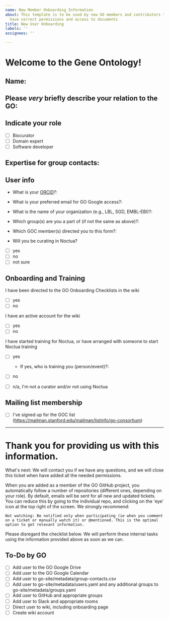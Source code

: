 ```yaml
---
name: New Member Onboarding Information
about: This template is to be used by new GO members and contributors to ensure they
  have correct permissions and access to documents
title: New User Onboarding
labels: ''
assignees: ''

---
```


# Welcome to the Gene Ontology!

## Name: 

## Please *very* briefly describe your relation to the GO:
<!-- This is so we know who you are and who to contact to get further information about groups, training status, etc. -->

## Indicate your role
<!-- You may indicate more than one ( [x] ) -->

- [ ] Biocurator
- [ ] Domain expert
- [ ] Software developer

## Expertise for group contacts:
<!--  Please provide your expertise (1-3 keywords) -->

## User info
- What is your [ORCID](https://orcid.org/register)?:

- What is your preferred email for GO Google access?:
<!-- Please provide the email account you want to use for access to the GO Google Drive (shared documents) and GO Calendar (to view conference call information). You can email our HelpDesk at "help" at our domain, geneontology.org, to avoid posting it publicly. --> 

- What is the name of your organization (e.g., LBL, SGD, EMBL-EBI)?:

- Which group(s) are you a part of (if not the same as above)?:

- Which GOC member(s) directed you to this form?:

- Will you be curating in Noctua?
- [ ] yes
- [ ] no
- [ ] not sure

## Onboarding and Training

I have been directed to the GO Onboarding Checklists in the wiki
- [ ] yes
- [ ] no

I have an active account for the wiki
- [ ] yes
- [ ] no

I have started training for Noctua, or have arranged with someone to start Noctua training
- [ ] yes
  - If yes, who is training you (person/event)?: 
- [ ] no
- [ ] n/a, I'm not a curator and/or not using Noctua


## Mailing list membership
- [ ] I've signed up for the GOC list (https://mailman.stanford.edu/mailman/listinfo/go-consortium)
________________
# Thank you for providing us with this information. 

What's next:
We will contact you if we have any questions, and we will close this ticket when have added all the needed permissions. 

When you are added as a member of the GO GitHub project, you automatically follow a number of repositories (different ones, depending on your role). By default, emails will be sent for all new and updated tickets. You can reduce this by going to the individual repo, and clicking on the 'eye' icon at the top right of the screen. We strongly recommend:

    Not watching: Be notified only when participating (ie when you comment on a ticket or manually watch it) or @mentioned. This is the optimal option to get relevant information. 


Please disregard the checklist below.  We will perform these internal tasks using the information provided above as soon as we can.

## To-Do by GO
- [ ] Add user to the GO Google Drive
- [ ] Add user to the GO Google Calendar
- [ ] Add user to go-site/metadata/group-contacts.csv
- [ ] Add user to go-site/metadata/users.yaml and any additional groups to go-site/metadata/groups.yaml
- [ ] Add user to GitHub and appropriate groups
- [ ] Add user to Slack and appropriate rooms
- [ ] Direct user to wiki, including onboarding page
- [ ] Create wiki account 

